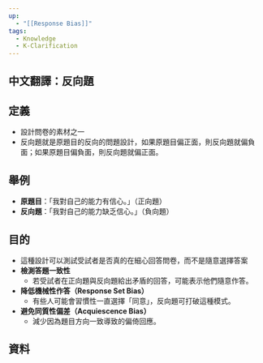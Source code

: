 ```yaml
---
up:
  - "[[Response Bias]]"
tags:
  - Knowledge
  - K-Clarification
---
```

## 中文翻譯：反向題
## 定義
- 設計問卷的素材之一
- 反向題就是原題目的反向的問題設計，如果原題目偏正面，則反向題就偏負面；如果原題目偏負面，則反向題就偏正面。
## 舉例
- **原題目**：「我對自己的能力有信心。」（正向題）
- **反向題**：「我對自己的能力缺乏信心。」（負向題）
## 目的
- 這種設計可以測試受試者是否真的在細心回答問卷，而不是隨意選擇答案
- **檢測答題一致性**
    - 若受試者在正向題與反向題給出矛盾的回答，可能表示他們隨意作答。
- **降低機械性作答（Response Set Bias）**
    - 有些人可能會習慣性一直選擇「同意」，反向題可打破這種模式。
- **避免同質性偏差（Acquiescence Bias）**
    - 減少因為題目方向一致導致的偏倚回應。
## 資料
